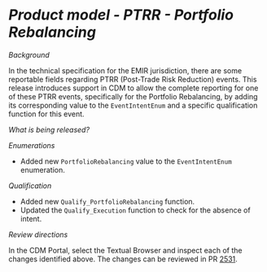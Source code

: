 # _Product model - PTRR - Portfolio Rebalancing_

_Background_

In the technical specification for the EMIR jurisdiction, there are some reportable fields regarding PTRR (Post-Trade Risk Reduction) events. This release introduces support in CDM to allow the complete reporting for one of these PTRR events, specifically for the Portfolio Rebalancing, by adding its corresponding value to the `EventIntentEnum` and a specific qualification function for this event.

_What is being released?_

_Enumerations_

- Added new `PortfolioRebalancing` value to the `EventIntentEnum` enumeration.

_Qualification_

- Added new `Qualify_PortfolioRebalancing` function.
- Updated the `Qualify_Execution` function to check for the absence of intent.

_Review directions_

In the CDM Portal, select the Textual Browser and inspect each of the changes identified above. The changes can be reviewed in PR [2531](https://github.com/finos/common-domain-model/pull/2531).

